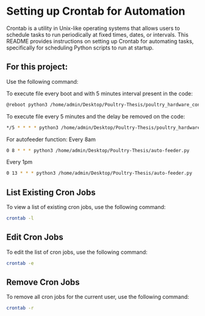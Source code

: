 # Setting up Crontab for Automation

Crontab is a utility in Unix-like operating systems that allows users to schedule tasks to run periodically at fixed times, dates, or intervals. This README provides instructions on setting up Crontab for automating tasks, specifically for scheduling Python scripts to run at startup.

## For this project:

Use the following command:

To execute file every boot and with 5 minutes interval present in the code:
```bash
@reboot python3 /home/admin/Desktop/Poultry-Thesis/poultry_hardware_controller.py
```

To execute file every 5 minutes and the delay be removed on the code:
```bash
*/5 * * * * python3 /home/admin/Desktop/Poultry-Thesis/poultry_hardware_controller.py
```


For autofeeder function:
Every 8am
```bash
0 8 * * * python3 /home/admin/Desktop/Poultry-Thesis/auto-feeder.py
```
Every 1pm
```bash
0 13 * * * python3 /home/admin/Desktop/Poultry-Thesis/auto-feeder.py
```

## List Existing Cron Jobs

To view a list of existing cron jobs, use the following command:

```bash
crontab -l
```

## Edit Cron Jobs

To edit the list of cron jobs, use the following command:

```bash
crontab -e
```

## Remove Cron Jobs

To remove all cron jobs for the current user, use the following command:

```bash
crontab -r
```
